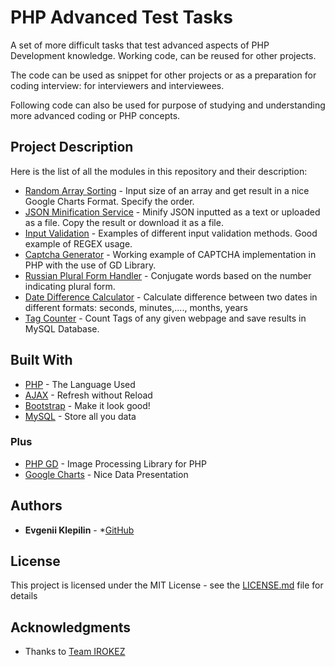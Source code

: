 # PHP Advanced Test Tasks
A set of more difficult tasks that test advanced aspects of PHP Development knowledge. Working code, can be reused for other projects.

The code can be used as snippet for other projects or as a preparation for coding interview: for interviewers and interviewees.

Following code can also be used for purpose of studying and understanding more advanced coding or PHP concepts.

## Project Description

Here is the list of all the modules in this repository and their description:
* [Random Array Sorting](index.php) - Input size of an array and get result in a nice Google Charts Format. Specify the order.
* [JSON Minification Service](jsonMinify.php) - Minify JSON inputted as a text or uploaded as a file. Copy the result or download it as a file.
* [Input Validation](inputValidation.php) - Examples of different input validation methods. Good example of REGEX usage.
* [Captcha Generator](captcha.php) - Working example of CAPTCHA implementation in PHP with the use of GD Library.
* [Russian Plural Form Handler](pluralForm.php) - Conjugate words based on the number indicating plural form.
* [Date Difference Calculator](dateDifference.php) - Calculate difference between two dates in different formats: seconds, minutes,...., months, years
* [Tag Counter](countTags.php) - Count Tags of any given webpage and save results in MySQL Database.

## Built With

* [PHP](http://php.net/) - The Language Used
* [AJAX](https://www.w3schools.com/xml/ajax_intro.asp) - Refresh without Reload
* [Bootstrap](https://www.w3schools.com/bootstrap/default.asp) - Make it look good!
* [MySQL](https://www.mysql.com/) - Store all you data

### Plus

* [PHP GD](http://php.net/manual/en/book.image.php) - Image Processing Library for PHP
* [Google Charts](https://developers.google.com/chart/) - Nice Data Presentation

## Authors

* **Evgenii Klepilin** - *[GitHub](https://github.com/EvgeniiKlepilin)

## License

This project is licensed under the MIT License - see the [LICENSE.md](LICENSE.md) file for details

## Acknowledgments

* Thanks to [Team IROKEZ](irokez.me)
